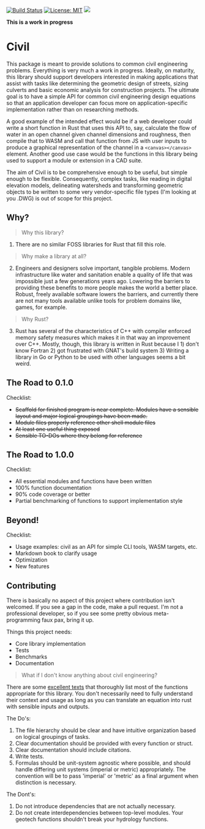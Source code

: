 [![Build Status](https://travis-ci.org/skreimeyer/civil.svg?branch=master)](https://travis-ci.org/skreimeyer/civil)
[![License: MIT](https://img.shields.io/badge/License-MIT-yellow.svg)](https://opensource.org/licenses/MIT)
![](https://img.shields.io/crates/d/civil.svg?style=flat)

__This is a work in progress__

# Civil

This package is meant to provide solutions to common civil engineering problems. Everything is very much a work in progress. Ideally, on maturity, this library should support developers interested in making applications that assist with tasks like determining the geometric design of streets, sizing culverts and basic economic analysis for construction projects. The ultimate goal is to have a simple API for common civil engineering design equations so that an application developer can focus more on application-specific implementation rather than on researching methods.

A good example of the intended effect would be if a web developer could write a short function in Rust that uses this API to, say, calculate the flow of water in an open channel given channel dimensions and roughness, then compile that to WASM and call that function from JS with user inputs to produce a graphical representation of the channel in a `<canvas></canvas>` element. Another good use case would be the functions in this library being used to support a module or extension in a CAD suite.

The aim of Civil is to be comprehensive enough to be useful, but simple enough to be flexible. Consequently, complex tasks, like reading in digital elevation models, delineating watersheds and transforming geometric objects to be written to some very vendor-specific file types (I'm looking at you .DWG) is out of scope for this project.

## Why?

> Why this library?

1. There are no similar FOSS libraries for Rust that fill this role.

> Why make a library at all?

2. Engineers and designers solve important, tangible problems. Modern infrastructure like water and sanitation enable a quality of life that was impossible just a few generations years ago. Lowering the barriers to providing these benefits to more people makes the world a better place. Robust, freely available software lowers the barriers, and currently there are not many tools available unlike tools for problem domains like, games, for example.

> Why Rust?

3. Rust has several of the characteristics of C++ with compiler enforced memory safety measures which makes it in that way an improvement over C++. Mostly, though, this library is written in Rust because I 1) don't know Fortran 2) got frustrated with GNAT's build system 3) Writing a library in Go or Python to be used with other languages seems a bit weird.

## The Road to 0.1.0
Checklist:
- ~~Scaffold for finished program is near complete. Modules have a sensible layout and major logical groupings have been made.~~
- ~~Module files properly reference other shell module files~~
- ~~At least one useful thing exposed~~
- ~~Sensible TO-DOs where they belong for reference~~

## The Road to 1.0.0
Checklist:
- All essential modules and functions have been written
- 100% function documentation
- 90% code coverage or better
- Partial benchmarking of functions to support implementation style

## Beyond!
Checklist:
- Usage examples: civil as an API for simple CLI tools, WASM targets, etc.
- Markdown book to clarify usage
- Optimization
- New features

## Contributing
There is basically no aspect of this project where contribution isn't welcomed. If you see a gap in the code, make a pull request. I'm not a professional developer, so if you see some pretty obvious meta-programming faux pax, bring it up.

Things this project needs:
- Core library implementation
- Tests
- Benchmarks
- Documentation

> What if I don't know anything about civil engineering?

There are some [excellent texts](https://www.amazon.com/Civil-Engineering-Formulas-Tyler-Hicks/dp/0071614699) that thoroughly list most of the functions appropriate for this library. You don't necessarily need to fully understand their context and usage as long as you can translate an equation into rust with sensible inputs and outputs.

The Do's:
1. The file hierarchy should be clear and have intuitive organization based on logical groupings of tasks.
2. Clear documentation should be provided with every function or struct.
3. Clear documentation should include citations.
4. Write tests.
7. Formulas should be unit-system agnostic where possible, and should handle differing unit systems (imperial or metric) appropriately. The convention will be to pass 'imperial' or 'metric' as a final argument when distinction is necessary.

The Dont's:
1. Do not introduce dependencies that are not actually necessary.
2. Do not create interdependencies between top-level modules. Your geotech functions shouldn't break your hydrology functions.
